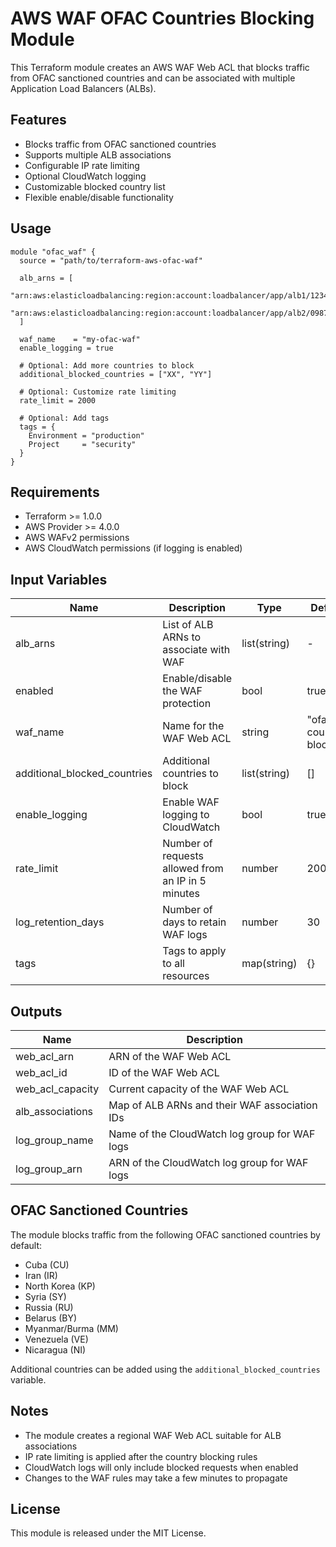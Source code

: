 # AWS WAF OFAC Countries Blocking Module

This Terraform module creates an AWS WAF Web ACL that blocks traffic from OFAC sanctioned countries and can be associated with multiple Application Load Balancers (ALBs).

## Features

- Blocks traffic from OFAC sanctioned countries
- Supports multiple ALB associations
- Configurable IP rate limiting
- Optional CloudWatch logging
- Customizable blocked country list
- Flexible enable/disable functionality

## Usage

```hcl
module "ofac_waf" {
  source = "path/to/terraform-aws-ofac-waf"

  alb_arns = [
    "arn:aws:elasticloadbalancing:region:account:loadbalancer/app/alb1/1234567890",
    "arn:aws:elasticloadbalancing:region:account:loadbalancer/app/alb2/0987654321"
  ]
  
  waf_name    = "my-ofac-waf"
  enable_logging = true
  
  # Optional: Add more countries to block
  additional_blocked_countries = ["XX", "YY"]
  
  # Optional: Customize rate limiting
  rate_limit = 2000
  
  # Optional: Add tags
  tags = {
    Environment = "production"
    Project     = "security"
  }
}
```

## Requirements

- Terraform >= 1.0.0
- AWS Provider >= 4.0.0
- AWS WAFv2 permissions
- AWS CloudWatch permissions (if logging is enabled)

## Input Variables

| Name | Description | Type | Default | Required |
|------|-------------|------|---------|----------|
| alb_arns | List of ALB ARNs to associate with WAF | list(string) | - | yes |
| enabled | Enable/disable the WAF protection | bool | true | no |
| waf_name | Name for the WAF Web ACL | string | "ofac-country-blocks" | no |
| additional_blocked_countries | Additional countries to block | list(string) | [] | no |
| enable_logging | Enable WAF logging to CloudWatch | bool | true | no |
| rate_limit | Number of requests allowed from an IP in 5 minutes | number | 2000 | no |
| log_retention_days | Number of days to retain WAF logs | number | 30 | no |
| tags | Tags to apply to all resources | map(string) | {} | no |

## Outputs

| Name | Description |
|------|-------------|
| web_acl_arn | ARN of the WAF Web ACL |
| web_acl_id | ID of the WAF Web ACL |
| web_acl_capacity | Current capacity of the WAF Web ACL |
| alb_associations | Map of ALB ARNs and their WAF association IDs |
| log_group_name | Name of the CloudWatch log group for WAF logs |
| log_group_arn | ARN of the CloudWatch log group for WAF logs |

## OFAC Sanctioned Countries

The module blocks traffic from the following OFAC sanctioned countries by default:
- Cuba (CU)
- Iran (IR)
- North Korea (KP)
- Syria (SY)
- Russia (RU)
- Belarus (BY)
- Myanmar/Burma (MM)
- Venezuela (VE)
- Nicaragua (NI)

Additional countries can be added using the `additional_blocked_countries` variable.

## Notes

- The module creates a regional WAF Web ACL suitable for ALB associations
- IP rate limiting is applied after the country blocking rules
- CloudWatch logs will only include blocked requests when enabled
- Changes to the WAF rules may take a few minutes to propagate

## License

This module is released under the MIT License.
